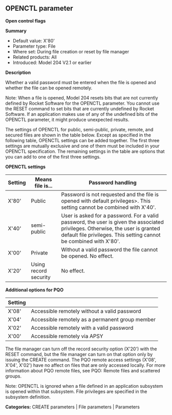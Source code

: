 ## OPENCTL parameter

**Open control flags**

**Summary**

*   Default value: X'80'
*   Parameter type: File
*   Where set: During file creation or reset by file manager
*   Related products: All
*   Introduced: Model 204 V2.1 or earlier

**Description**

Whether a valid password must be entered when the file is opened and whether the file can be opened remotely.

Note: When a file is opened, Model 204 resets bits that are not currently defined by Rocket Software for the OPENCTL parameter. You cannot use the RESET command to set bits that are currently undefined by Rocket Software. If an application makes use of any of the undefined bits of the OPENCTL parameter, it might produce unexpected results.

The settings of OPENCTL for public, semi-public, private, remote, and secured files are shown in the table below. Except as specified in the following table, OPENCTL settings can be added together. The first three settings are mutually exclusive and one of them must be included in your OPENCTL specification. The remaining settings in the table are options that you can add to one of the first three settings.

**OPENCTL settings**

| Setting | Means file is... | Password handling |
|---|---|---|
| X'80' | Public | Password is not requested and the file is opened with default privileges>. This setting cannot be combined with X'40'. |
| X'40' | semi-public | User is asked for a password. For a valid password, the user is given the associated privileges. Otherwise, the user is granted default file privileges. This setting cannot be combined with X'80'. |
| X'00' | Private | Without a valid password the file cannot be opened. No effect. |
| X'20' | Using record security | No effect. |

**Additional options for PQO**

| Setting |  |
|---|---|
| X'08' | Accessible remotely without a valid password | For a public file, no password is requested and the file is opened with default privileges. For a semi-public file, a password is requested. If the password is missing or invalid, the user is granted default file privileges. For a private file, or a semi-public file that a remote user presents a valid password for, the file is opened if X'02' is set. |
| X'04' | Accessible remotely as a permanent group member | Model 204 permanent group security is in effect. Password handling for local users is unaffected. For a private file, or a semi-public file that a remote user presents a valid password for, the file is opened. |
| X'02' | Accessible remotely with a valid password | For a private file, or a semi-public file that a remote user presents a valid password for, the file is opened. |
| X'00' | Accessible remotely via APSY | For any file, no password is requested and the file cannot be opened remotely, except within a trusted subsystem. |

The file manager can turn off the record security option (X'20') with the RESET command, but the file manager can turn on that option only by issuing the CREATE command. The PQO remote access settings (X'08', X'04', X'02') have no affect on files that are only accessed locally. For more information about PQO remote files, see PQO: Remote files and scattered groups.

Note: OPENCTL is ignored when a file defined in an application subsystem is opened within that subsystem. File privileges are specified in the subsystem definition.

**Categories:** CREATE parameters | File parameters | Parameters
